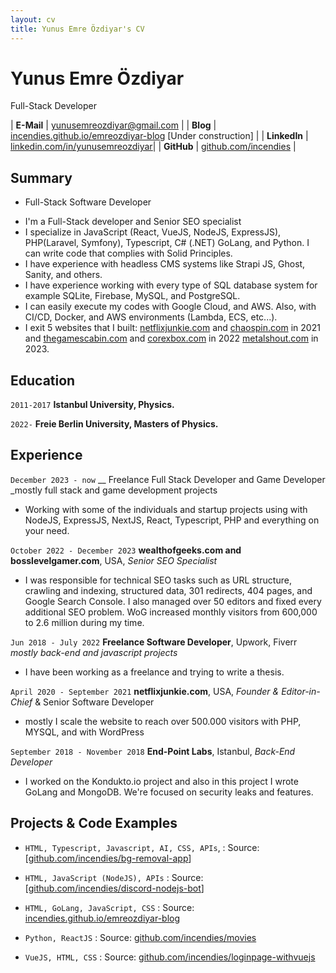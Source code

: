 ```yaml
---
layout: cv
title: Yunus Emre Özdiyar's CV
---
```

# Yunus Emre Özdiyar
Full-Stack Developer 

| __E-Mail__   | [yunusemreozdiyar@gmail.com](mailto:yunusemreozdiyar@gmail.com)  | 
| __Blog__  | [incendies.github.io/emreozdiyar-blog](https://incendies.github.io/emreozdiyar-blog/)  [Under construction] |
| __LinkedIn__ | [linkedin.com/in/yunusemreozdiyar](https://linkedin.com/in/yunusemreozdiyar)|
| __GitHub__  | [github.com/incendies](https://github.com/incendies)     |

## Summary
* Full-Stack Software Developer
  
- I'm a Full-Stack developer and Senior SEO specialist 
- I specialize in JavaScript (React, VueJS, NodeJS, ExpressJS), PHP(Laravel, Symfony), Typescript, C# (.NET) GoLang, and Python. I can write code that complies with Solid Principles.
- I have experience with headless CMS systems like Strapi JS, Ghost, Sanity, and others.
- I have experience working with every type of SQL database system for example SQLite, Firebase, MySQL, and PostgreSQL.
- I can easily execute my codes with Google Cloud, and AWS. Also, with CI/CD, Docker, and AWS environments (Lambda, ECS, etc...).
- I exit 5 websites that I built: [netflixjunkie.com](https://netflixjunkie.com) and [chaospin.com](https://chaospin.com) in 2021 and [thegamescabin.com](https://thegamescabin.com) and [corexbox.com](https://corexbox.com) in 2022 [metalshout.com](https://metalshout.com) in 2023. 

## Education
`2011-2017`
__Istanbul University, Physics.__

`2022-`
__Freie Berlin University, Masters of Physics.__

## Experience
`December 2023 - now`
__ Freelance Full Stack Developer and Game Developer 
_mostly full stack and game development projects
- Working with some of the individuals and startup projects using with NodeJS, ExpressJS, NextJS, React, Typescript, PHP and everything on your need.

`October 2022 - December 2023`
__wealthofgeeks.com and bosslevelgamer.com__, USA, 
_Senior SEO Specialist_ 
- I was responsible for technical SEO tasks such as URL structure, crawling and indexing, structured data, 301 redirects, 404 pages, and Google Search Console. I also managed over 50 editors and fixed every additional SEO problem. WoG increased monthly visitors from 600,000 to 2.6 million during my time.

`Jun 2018 - July 2022`
__Freelance Software Developer__, Upwork, Fiverr  
_mostly back-end and javascript projects_
- I have been working as a freelance and trying to write a thesis.

`April 2020 - September 2021`
__netflixjunkie.com__, USA, 
_Founder & Editor-in-Chief_ & Senior Software Developer
- mostly I scale the website to reach over 500.000 visitors with PHP, MYSQL, and with WordPress 

`September 2018 - November 2018`
__End-Point Labs__, Istanbul,
_Back-End Developer_
- I worked on the Kondukto.io project and also in this project I wrote GoLang and MongoDB. We're focused on security leaks and features. 

## Projects & Code Examples

- `HTML, Typescript, Javascript, AI, CSS, APIs`, : 
   Source: [[github.com/incendies/bg-removal-app](https://github.com/incendies/bg-removal-app)]

- `HTML, JavaScript (NodeJS), APIs` : 
   Source: [[github.com/incendies/discord-nodejs-bot](https://github.com/incendies/discord-nodejs-bot)]
  
- `HTML, GoLang, JavaScript, CSS` : 
   Source: [incendies.github.io/emreozdiyar-blog](https://incendies.github.io/emreozdiyar-blog/)

- `Python, ReactJS` : 
   Source: [github.com/incendies/movies](https://github.com/incendies/movies)
  
- `VueJS, HTML, CSS` :
  Source: [github.com/incendies/loginpage-withvuejs](https://github.com/incendies/loginpage-withvuejs)
